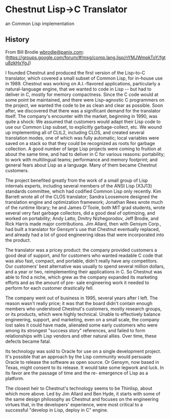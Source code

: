 # Chestnut Lisp->C Translator
an Common Lisp implementation

## History

From Bill Brodie <wbrodie@panix.com>: (https://groups.google.com/forum/#!msg/comp.lang.lisp/nYMJWmpkToY/fgtu8zkHxYgJ)

I founded Chestnut and produced the first version of the Lisp-to-C
translator, which covered a small subset of Common Lisp, for in-house
use in 1989.  Chestnut was working on A.I.-flavored applications,
particularly a natural-language engine, that we wanted to code in Lisp
-- but had to deliver in C, mostly for memory compactness.  Since the
C code would at some point be maintained, and there were Lisp-agnostic
C programmers on the project, we wanted the code to be as clean and
clear as possible.  Soon after, we discovered that there was a
significant demand for the translator itself.
The company's encounter with the market, beginning in 1990, was quite
a shock: We assumed that customers would adapt their Lisp code to use
our Common Lisp subset, to explicitly garbage-collect, etc.  We wound
up implementing all of CLtL2, including CLOS, and created several
translation modes, one of which was fully automatic; local variables
were saved on a stack so that they could be recognized as roots for
garbage collection.  A good number of large Lisp projects were coming
to fruition at about the same time, and had to deliver in C for
various reasons: portability; to work with multilingual teams;
performance and memory footprint; and general fears about Lisp as a
language.  Many of them became Chestnut customers.

The project benefited greatly from the work of a small group of Lisp
internals experts, including several members of the ANSI Lisp (X3J13)
standards committee, which had codified Common Lisp only recently.
Kim Barrett wrote all of the CLOS translator; Sandra Loosemore
designed the translation engine and optimization framework; Jonathan
Rees wrote much of the runtime library; he and James O'Toole, both MIT
grad students, wrote several very fast garbage collectors, did a good
deal of optimizing, and worked on portability; Andy Latto, Dmitry
Nizhegorodov, Jeff Brodie, and Rick Harris made major contributions.
Jim Allard, then with Gensym Corp., had built a translator for
Gensym's use that Chestnut eventually replaced, and already had a lot
of good engineering ideas that were incorporated into the product.

The translator was a pricey product: the company provided customers a
good deal of support, and for customers who wanted readable C code
that was also fast, compact, and portable, didn't really have any
competitors.  Our customers' best alternative was usually to spend
several million dollars, and a year or two, reimplementing their
applications in C.  So Chestnut was able to find a niche, which grew
as the company expanded its marketing efforts and as the amount of pre-
sale engineering work it needed to perform for each customer
drastically fell.

The company went out of business in 1995, several years after I left.
The reason wasn't really price; it was that the board didn't contain
enough members who understood Chestnut's customers, mostly research
groups, or its products, which were highly technical.  Unable to
effectively balance engineering, support, and marketing, even on a
small scale, the company lost sales it could have made, alienated some
early customers who were among its strongest "success story"
references, and failed to form relationships with Lisp vendors and
other natural allies.  Over time, these defects became fatal.

Its technology was sold to Oracle for use on a single development
project.  It's possible that an approach by the Lisp community would
persuade Oracle to release the software as open source.  Or Gensym,
now based in Texas, might consent to its release.  It would take some
legwork and luck.  In its favor are the passage of time and the re-
emergence of Lisp as a platform.

The closest heir to Chestnut's technology seems to be Thinlisp, about
which more above.  Led by Jim Allard and Ben Hyde, it starts with some
of the same design philosophy as Chestnut and focuses on the
engineering virtues that, in the developers' experience, were most
critical to a successful "develop in Lisp, deploy in C" engine.
